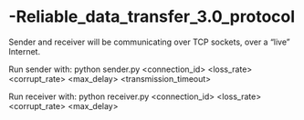 # -Reliable_data_transfer_3.0_protocol
Sender and receiver will be communicating over TCP sockets, over a “live” Internet. 

Run sender with: python sender.py <connection_id> <loss_rate> <corrupt_rate> <max_delay> <transmission_timeout>

Run receiver with: python receiver.py <connection_id> <loss_rate> <corrupt_rate> <max_delay>
